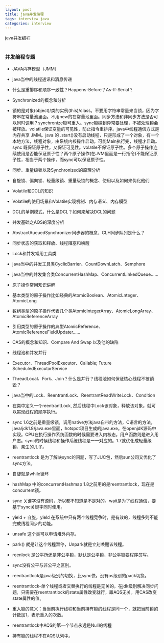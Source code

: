 ```yaml
---
layout: post
title: java并发编程
tags: interview java
categories: interview
---
```


java并发编程<br>
<br>

### 并发编程专题
-  JAVA内存模型（JMM）
-  java当中的线程通讯和消息传递
-  什么是重排序和顺序一致性？Happens-Before？As-If-Serial？
-  Synchronized的概念和分析
  - 锁的是对象(object)/类的实例(this)/class。不要用字符串常量来当锁，因为字符串在常量池里面。不用new的在常量池里面。同步方法和非同步方法是否可以同时调用？synchronize锁可重入。sync锁碰到异常要处理，不被处理锁会被释放。volatile保证变量的可见性，防止指令重排序。java中线程通信方式是内存共享 JMM。java 的 .start()没有启动线程，只是形成了一个对象，有一个本地方法，线程对象，由系统内核操作启动，可能Main执行完，线程才启动。sync 既保证原子性，又保证可见性。volatile不保证原子性。多个原子操作连续使用是否能保证原子性？两个原子操作(在JVM里面是一行指令)不能保证原子性，相当于两个操作，而sync可以保证原子性。
-  同步、重量级锁以及Synchronized的原理分析
-  自旋锁、偏向锁、轻量级锁、重量级锁的概念、使用以及如何来优化他们
-  Volatile和DCL的知识
-  Volatile的使用场景和Volatile实现机制、内存语义、内存模型
-  DCL的单例模式，什么是DCL？如何来解决DCL的问题
-  并发基础之AQS的深度分析
-  AbstractAueuedSynchronizer同步器的概念、CLH同步队列是什么？
-  同步状态的获取和释放、线程阻塞和唤醒
-  Lock和并发常用工具类

-  java当中的并发工具类CyclicBarrier、CountDownLatch、Semphore
-  java当中的并发集合类ConcurrentHashMap、ConcurrentLinkedQueue......
-  原子操作常用知识讲解
-  基本类型的原子操作比如经典的AtomicBoolean、AtomicLnteger、AtomicLong
-  数组类型的原子操作代表几个类AtomicIntegerArray、AtomicLongArray、AtomicReferenceArray
-  引用类型的原子操作的典型AtomicReference、AtomicReferenceFieldUpdater......
-  CAS的概念和知识、Compare And Swap 以及他的缺陷
-  线程池和并发并行
-  Executor、ThreadPoolExecutor、Callable; Future ScheduledExecutorService
-  ThreadLocal、Fork、Join？什么是并行？线程池如何保证核心线程不被销毁？

-  java当中的Lock、ReentrantLock、ReentrantReadWriteLock、Condition
  - 在类中定义一个reentrantLock, 然后线程中Lock该对象，释放该对象，就可以实现线程的顺序执行。
  - sync 1.6之前是重量级锁，调用native方法java自带的方法，C语言的方法，java/jdk1.8/java.exe里面，hotspot项目生成的java.exe。在openjdK源码中实现。CPU在执行操作系统函数的时候需要进入内核态。用户函数则是进入用户态。sync的时候线程和操作系统线程是一一对应的。1.7就优化成轻量级锁，亲生的儿子。
  - reentrantlock 是为了解决sync的问题，写了JUC包，然后sun公司又优化了sync方法。
  - 自旋就是while循环
  - hashMap 中的concurrentHashmap 1.8之前用的是reentrantlock，现在是concurrent锁。
  - sync 关键字没有源码，所以都不知道是不是对的。wait是为了线程通信，要基于sync关键字同时使用。
  - yield + 自旋。yield 在系统中只有两个线程竞争时，是有效的，线程多则不能完成线程同步的功能。
  - unsafe 这个类可以申请堆外内存。
  - park() 就是让这个线程暂停，Unpark就是立刻唤醒该线程。
  - reenlock 是公平所还是非公平锁，默认是公平锁，非公平锁要程序员写。
  - sync没有公平与非公平之区别。
  - reentrantlock是java级别的切换，比sync快，没有os级别的pack切换。
  - reentrantlock-单个线程或者交替执行的线程是无关的，在jdk级别解决同步问题，只需要在reentrantlock的state属性改变就行，跟AQS无关，用CAS改变state属性的值。
  - 重入锁的意义：当当前执行线程和当前持有锁的线程是同一个，就把当前锁的计数加1，表示重入的次数。
  - reentrantlock中AQS的第一个节点永远是Null的线程
  - 持有锁的线程不在AQS队列中。